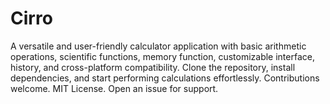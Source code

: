 # Cirro
A versatile and user-friendly calculator application with basic arithmetic operations, scientific functions, memory function, customizable interface, history, and cross-platform compatibility. Clone the repository, install dependencies, and start performing calculations effortlessly. Contributions welcome. MIT License. Open an issue for support.
